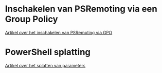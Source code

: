 # Inschakelen van PSRemoting via een Group Policy

[Artikel over het inschakelen van PSRemoting via GPO](https://www.techrepublic.com/article/how-to-enable-powershell-remoting-via-group-policy/)

# PowerShell splatting

[Artikel over het splatten van parameters](https://jeffbrown.tech/powershell-splatting/)
